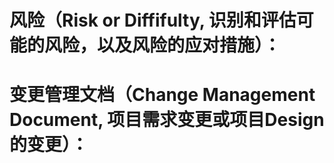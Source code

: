 # 风险（Risk or Diffifulty, 识别和评估可能的风险，以及风险的应对措施）： 

# 变更管理文档（Change Management Document, 项目需求变更或项目Design的变更）： 
